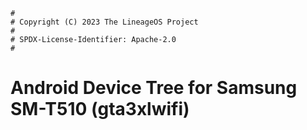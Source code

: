 ```
#
# Copyright (C) 2023 The LineageOS Project
#
# SPDX-License-Identifier: Apache-2.0
#
```
# Android Device Tree for Samsung SM-T510 (gta3xlwifi)
